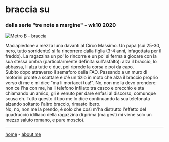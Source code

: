 # braccia su
### della serie "tre note a margine" - wk10 2020  

![](https://drive.google.com/uc?id=1DzqK9mtZvNYSl7_MXuiNhO1yFTH9vqJf  "Metro B - braccia")   

Maciapiedone a mezza luna davanti al Circo Massimo. Un papà (sui 25-30, nero, tutto sorridente) si fa rincorrere dalla figlia (3-4 anni, infagottata per il freddo). La ragazzina un po' lo rincorre e un po' si ferma a giocare con la sua stessa ombra (particolarmente definita sull'asfalto): alza il braccio, lo abbassa, li alza tutte e due, poi riprede la corsa e poi da capo.  
Subito dopo attraverso il semaforo della FAO. Passando a un muro di motorini pronte a scattare e c'è un tizio in moto che alza il braccio proprio verso di me e mi dice "ma li mortacci tua!". No, non me la devo prendere: non ce l'ha con me, ha il telefono infilato tra casco e orecchio e sta chiamando un amico, gli è venuto per dare enfasi al discorso, comunque scusa eh. Tutto questo il tipo me lo dice continuando la sua telefonata alzando soltanto l'altro braccio, rimasto ibero.   
No, no, non me la prendo, è solo che così m'ha distrutto l'effetto del quadruccio idilliaco della ragazzina di prima (ma gesti mi viene solo un mezzo saluto romano, e pure moscio).  

---  
[home](/index.md) - [about me](/aboutme.md)  
